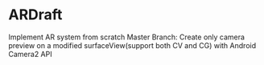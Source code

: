 # ARDraft
Implement AR system from scratch
Master Branch: Create only camera preview on a modified surfaceView(support both CV and CG) with Android Camera2 API
